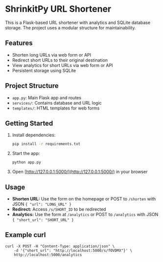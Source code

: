 # ShrinkitPy URL Shortener

This is a Flask-based URL shortener with analytics and SQLite database storage. The project uses a modular structure for maintainability.

## Features
- Shorten long URLs via web form or API
- Redirect short URLs to their original destination
- View analytics for short URLs via web form or API
- Persistent storage using SQLite

## Project Structure
- `app.py`: Main Flask app and routes
- `services/`: Contains database and URL logic
- `templates/`: HTML templates for web forms

## Getting Started
1. Install dependencies:
   ```bash
   pip install -r requirements.txt
   ```
2. Start the app:
   ```bash
   python app.py
   ```
3. Open [http://127.0.0.1:5000/](http://127.0.0.1:5000/) in your browser

## Usage
- **Shorten URL:** Use the form on the homepage or POST to `/shorten` with JSON `{ "url": "LONG_URL" }`
- **Redirect:** Access `/s/SHORT_ID` to be redirected
- **Analytics:** Use the form at `/analytics` or POST to `/analytics` with JSON `{ "short_url": "SHORT_URL" }`

## Example curl
```
curl -X POST -H "Content-Type: application/json" \
    -d '{"short_url": "http://localhost:5000/s/fOVDMX"}' \
    http://localhost:5000/analytics
```
